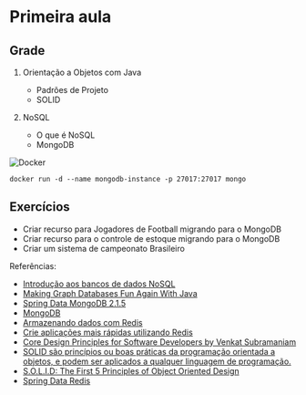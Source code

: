 # Primeira aula

## Grade

1. Orientação a Objetos com Java
   - Padrões de Projeto
   - SOLID
   
2. NoSQL
   - O que é NoSQL
   - MongoDB


![Docker](https://www.docker.com/sites/default/files/horizontal_large.png)

 `docker run -d --name mongodb-instance -p 27017:27017 mongo`
 
   
## Exercícios

* Criar recurso para Jogadores de Football migrando para o  MongoDB
* Criar recurso para o controle de estoque  migrando para o  MongoDB
* Criar um sistema de campeonato Brasileiro


Referências:

* [Introdução aos bancos de dados NoSQL](https://www.devmedia.com.br/introducao-aos-bancos-de-dados-nosql/26044)
* [Making Graph Databases Fun Again With Java](https://dzone.com/articles/have-a-fun-moment-with-graph-and-java)
* [Spring Data MongoDB 2.1.5](https://spring.io/projects/spring-data-mongodb)
* [MongoDB](https://www.casadocodigo.com.br/products/livro-mongodb)
* [Armazenando dados com Redis](https://www.casadocodigo.com.br/products/livro-redis)
* [Crie aplicações mais rápidas utilizando Redis](https://imasters.com.br/devsecops/crie-aplicacoes-mais-rapidas-utilizando-redis)
* [Core Design Principles for Software Developers by Venkat Subramaniam](https://www.youtube.com/watch?v=llGgO74uXMI)
* [SOLID são princípios ou boas práticas da programação orientada a objetos, e podem ser aplicados a qualquer linguagem de programação.](https://medium.com/thiago-aragao/solid-princ%C3%ADpios-da-programa%C3%A7%C3%A3o-orientada-a-objetos-ba7e31d8fb25)
* [S.O.L.I.D: The First 5 Principles of Object Oriented Design](https://scotch.io/bar-talk/s-o-l-i-d-the-first-five-principles-of-object-oriented-design)
* [Spring Data Redis](https://spring.io/projects/spring-data-redis)